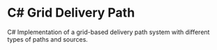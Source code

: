 # C# Grid Delivery Path
C# Implementation of a grid-based delivery path system with different types of paths and sources.
